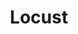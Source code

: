---
codehost: https://github.com/https://github.com/locustio/locust
logohandle: locustio
sort: locust
title: Locust
twitter: https://x.com/locustio
website: https://locust.io/
---